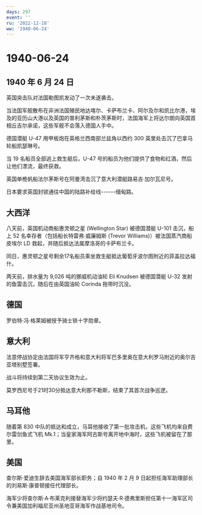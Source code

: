 ```yaml
---
days: 297
event: ''
ru: '2022-12-18'
ww: '1940-06-24'
---
```


# 1940-06-24

## 1940 年 6 月 24 日

英国突击队对法国勒图凯发动了一次未遂袭击。

当法国军舰散布在非洲法国殖民地达喀尔、卡萨布兰卡、阿尔及尔和凯比尔港，埃及的亚历山大港以及英国的普利茅斯和朴茨茅斯时，法国海军上将达尔朗向英国首相丘吉尔承诺，这些军舰不会落入德国人手中。

德国潜艇 U-47 用甲板炮在英格兰西南部兰兹角以西约 300
英里处击沉了巴拿马轮船凯瑟琳号。

当 19 名船员全部逃上救生艇后，U-47
号的船员为他们提供了食物和红酒，然后让他们漂流，最终获救。

英国单桅帆船法尔茅斯号在阿曼湾击沉了意大利潜艇路易吉·加尔瓦尼号。

日本要求英国封锁通往中国的陆路补给线------缅甸路。

## 大西洋

八天前，英国机动商船惠灵顿之星 (Wellington Star) 被德国潜艇 U-101
击沉，船上 52 名幸存者（包括船长特雷弗·威廉姆斯 (Trevor
Williams)）被法国蒸汽商船皮埃尔 LD
救起，并随后抵达法属摩洛哥的卡萨布兰卡。

同日，惠灵顿之星号剩余17名船员乘坐救生艇抵达葡萄牙波尔图附近的菲盖拉达福什。

两天前，排水量为 9,026 吨的挪威机动油轮 Eli Knudsen 被德国潜艇 U-32
发射的鱼雷击沉，随后在由英国油轮 Corinda 拖带时沉没。

## 德国

罗伯特·冯·格莱姆被授予骑士铁十字勋章。

## 意大利

法意停战协定由法国将军亨齐格和意大利将军巴多里奥在意大利罗马附近的奥尔吉亚塔别墅签署。

战斗将持续到第二天协议生效为止。

莫罗西尼号于21时30分抵达意大利那不勒斯，结束了其首次战争巡逻。

## 马耳他

随着第 830
中队的抵达和成立，马耳他接收了第一批攻击机，这些飞机均来自费尔雷剑鱼式飞机
Mk.1；当皇家海军阿古斯号离开地中海时，这些飞机被留在了那里。

## 美国

查尔斯·爱迪生辞去美国海军部长职务；自 1940 年 2 月 9
日起担任海军助理部长的刘易斯·康普顿接任代理部长。

海军少将查尔斯·A·布莱克利接替海军少将约瑟夫·R·德弗里斯担任第十一海军区司令兼美国加利福尼亚州圣地亚哥海军作战基地司令。